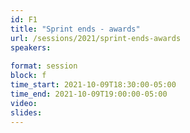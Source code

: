 ```yaml
---
id: F1
title: "Sprint ends - awards"
url: /sessions/2021/sprint-ends-awards
speakers:
 
format: session
block: f
time_start: 2021-10-09T18:30:00-05:00
time_end: 2021-10-09T19:00:00-05:00
video:
slides:
---
```

